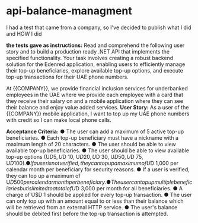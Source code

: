# api-balance-managment
I had a test that came from a company, so I've decided to publish what I did and HOW I did


**the tests gave as instructions:**
Read and comprehend the following user story and to build a production ready .NET API that
implements the specified functionality. Your task involves creating a robust backend solution for
the Edenred application, enabling users to efficiently manage their top-up beneficiaries, explore
available top-up options, and execute top-up transactions for their UAE phone numbers.

At {{COMPANY}}, we provide financial inclusion services for underbanked employees in the
UAE where we provide each employee with a card that they receive their salary on
and a mobile application where they can see their balance and enjoy value added
services.
**User Story:**
As a user of the {{COMPANY}} mobile application, I want to top up my UAE phone numbers with
credit so I can make local phone calls.

**Acceptance Criteria:**
● The user can add a maximum of 5 active top-up beneficiaries.
● Each top-up beneficiary must have a nickname with a maximum length of 20
characters.
● The user should be able to view available top-up beneficiaries.
● The user should be able to view available top-up options (U$D 5, U$D 10, U$D 20, U$D 30,
U$D 50, U$D 75, U$D 100).
● If a user is not verified, they can top up a maximum of U$D 1,000 per calendar month per
beneficiary for security reasons.
● If a user is verified, they can top up a maximum of U$D 500 per calendar month per
beneficiary.
● The user can top up multiple beneficiaries but is limited to a total of U$D 3,000 per month
for all beneficiaries.
● A charge of U$D 1 should be applied for every top-up transaction.
● The user can only top up with an amount equal to or less than their balance which will be
retrieved from an external HTTP service.
● The user's balance should be debited first before the top-up transaction is attempted.
